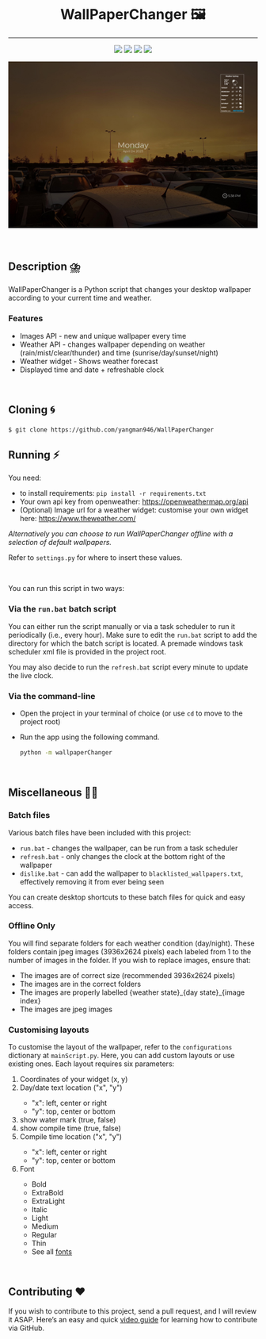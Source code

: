 

<h1 align="center">
    WallPaperChanger 🖼️
</h1>
<hr>
<p align="center">
    <img src="https://img.shields.io/badge/os-linux%2C%20windows%2C%20macos-blue.svg"> 
    <img src="https://img.shields.io/github/stars/yangman946/WallPaperChanger?color=ccf">
    <img src="https://img.shields.io/badge/license-MIT-dfd.svg">
    <img src="https://img.shields.io/github/contributors/yangman946/WallPaperChanger?color=9ea">
    
</p>

<p align="center">
    <img src="https://github.com/yangman946/WallPaperChanger/blob/main/generated/wallpaper.jpeg" alt="wallpaper">
</p>

<br>

## Description ⛈️
WallPaperChanger is a Python script that changes your desktop wallpaper according to your current time and weather.
<br>

### Features 

<ul>
  <li>Images API - new and unique wallpaper every time </li>
  <li>Weather API - changes wallpaper depending on weather (rain/mist/clear/thunder) and time (sunrise/day/sunset/night) </li>
  <li>Weather widget - Shows weather forecast </li>
  <li>Displayed time and date + refreshable clock </li>
</ul>
<br>


## Cloning 🌀

`$ git clone https://github.com/yangman946/WallPaperChanger`
<br>

## Running ⚡

You need:

- to install requirements: `pip install -r requirements.txt`
- Your own api key from openweather: https://openweathermap.org/api
- (Optional) Image url for a weather widget: customise your own widget here: https://www.theweather.com/

<i>Alternatively you can choose to run WallPaperChanger offline with a selection of default wallpapers.</i>

Refer to `settings.py` for where to insert these values. 

<br>

You can run this script in two ways:

### Via the `run.bat` batch script

You can either run the script manually or via a task scheduler to run it periodically (i.e., every hour).
Make sure to edit the `run.bat` script to add the directory for which the batch script is located.
A premade windows task scheduler xml file is provided in the project root.

You may also decide to run the `refresh.bat` script every minute to update the live clock. 

### Via the command-line

- Open the project in your terminal of choice (or use `cd` to move to the project root)
- Run the app using the following command.

  ```bash
  python -m wallpaperChanger
  ```

<br>

## Miscellaneous 🧑‍💻

### Batch files

Various batch files have been included with this project:

<ul>
  <li><code>run.bat</code> - changes the wallpaper, can be run from a task scheduler </li>
  <li><code>refresh.bat</code> - only changes the clock at the bottom right of the wallpaper </li>
  <li><code>dislike.bat</code> - can add the wallpaper to <code>blacklisted_wallpapers.txt</code>, effectively removing it from ever being seen </li>
</ul>

You can create desktop shortcuts to these batch files for quick and easy access. 




### Offline Only

You will find separate folders for each weather condition (day/night). 
These folders contain jpeg images (3936x2624 pixels) each labeled from 1 to the number of images in the folder. 
If you wish to replace images, ensure that:
<br>
<ul>
  <li>The images are of correct size (recommended 3936x2624 pixels)</li>
  <li>The images are in the correct folders</li>
  <li>The images are properly labelled {weather state}_{day state}_{image index} </li>
  <li>The images are jpeg images </li>
</ul>


### Customising layouts

To customise the layout of the wallpaper, refer to the `configurations` dictionary at `mainScript.py`.
Here, you can add custom layouts or use existing ones. Each layout requires six parameters:

<ol>
  <li>Coordinates of your widget (x, y)</li>
  <li>Day/date text location ("x", "y")</li>
    <ul>
        <li>"x": left, center or right </li>
        <li>"y": top, center or bottom </li>
    </ul>
  <li>show water mark (true, false)</li>
  <li>show compile time (true, false)</li>
  <li>Compile time location ("x", "y")</li>
    <ul>
        <li>"x": left, center or right </li>
        <li>"y": top, center or bottom </li>
    </ul>
  <li>Font</li>
    <ul>
        <li>Bold</li>
        <li>ExtraBold</li>
        <li>ExtraLight</li>
        <li>Italic</li>
        <li>Light</li>
        <li>Medium</li>
        <li>Regular</li>
        <li>Thin</li>
        <li>See all <a href = "https://github.com/yangman946/WallPaperChanger/tree/main/assets/fonts/Montserrat">fonts</a></li>
    </ul>
</ol>
<br>

## Contributing ❤️

If you wish to contribute to this project, send a pull request, and I will review it ASAP. Here’s an easy and quick [video guide](https://youtu.be/waEb2c9NDL8) for learning how to contribute via GitHub.



